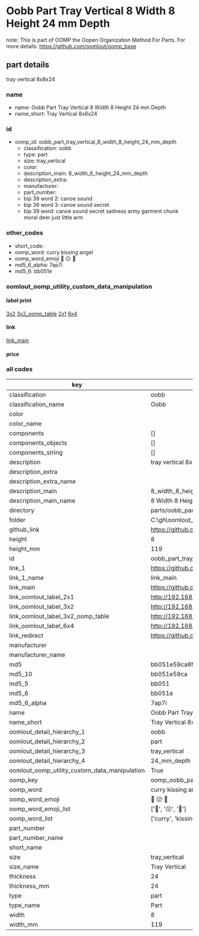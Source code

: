 # Oobb Part Tray Vertical 8 Width 8 Height 24 mm Depth  

note: This is part of OOMP the Oopen Organization Method For Parts. For more details: https://github.com/oomlout/oomp_base

##  part details
  



tray vertical 8x8x24



### name
* name: Oobb Part Tray Vertical 8 Width 8 Height 24 mm Depth
* name_short: Tray Vertical 8x8x24 
### id
* oomp_id: oobb_part_tray_vertical_8_width_8_height_24_mm_depth
  * classification: oobb
  * type: part
  * size: tray_vertical
  * color: 
  * description_main: 8_width_8_height_24_mm_depth
  * description_extra: 
  * manufacturer: 
  * part_number: 
  * bip 39 word 2: canoe sound
  * bip 39 word 3: canoe sound secret
  * bip 39 word: canoe sound secret sadness army garment chunk moral deer just little arm

### other_codes
* short_code: 
* oomp_word: curry kissing angel
* oomp_word_emoji :curry: :kissing: :angel:
* md5_6_alpha: 7ap7i
* md5_6: bb051e






### oomlout_oomp_utility_custom_data_manipulation
#### label print
[3x2](http://192.168.1.245:1112/?label=oomp%207ap7i)
[3x2_oomp_table](http://192.168.1.108:1112/?label=oomp%207ap7i)
[2x1](http://192.168.1.242:1112/?label=oomp%207ap7i)
[6x4](http://192.168.1.55:1112/?label=oomp%207ap7i)    

#### link

[link_main](https://github.com/oomlout/oomlout_oobb_version_4_generated_parts/tree/main/navigation_oomp/oobb/part/tray_vertical/8_width_8_height_24_mm_depth/part)                              

#### price







### all codes 
| key | value |  
| --- | --- |  
| classification | oobb |  
| classification_name | Oobb |  
| color |  |  
| color_name |  |  
| components | [] |  
| components_objects | [] |  
| components_string | [] |  
| description | tray vertical 8x8x24 |  
| description_extra |  |  
| description_extra_name |  |  
| description_main | 8_width_8_height_24_mm_depth |  
| description_main_name | 8 Width 8 Height 24 mm Depth |  
| directory | parts/oobb_part_tray_vertical_8_width_8_height_24_mm_depth |  
| folder | C:\gh\oomlout_oobb_version_4_generated_parts\parts\oobb_part_tray_vertical_8_width_8_height_24_mm_depth |  
| github_link | https://github.com/oomlout/oomlout_oomp_part_src/tree/main/parts/oobb_part_tray_vertical_8_width_8_height_24_mm_depth |  
| height | 8 |  
| height_mm | 119 |  
| id | oobb_part_tray_vertical_8_width_8_height_24_mm_depth |  
| link_1 | https://github.com/oomlout/oomlout_oobb_version_4_generated_parts/tree/main/navigation_oomp/oobb/part/tray_vertical/8_width_8_height_24_mm_depth/part |  
| link_1_name | link_main |  
| link_main | https://github.com/oomlout/oomlout_oobb_version_4_generated_parts/tree/main/navigation_oomp/oobb/part/tray_vertical/8_width_8_height_24_mm_depth/part |  
| link_oomlout_label_2x1 | http://192.168.1.242:1112/?label=oomp%207ap7i |  
| link_oomlout_label_3x2 | http://192.168.1.245:1112/?label=oomp%207ap7i |  
| link_oomlout_label_3x2_oomp_table | http://192.168.1.108:1112/?label=oomp%207ap7i |  
| link_oomlout_label_6x4 | http://192.168.1.55:1112/?label=oomp%207ap7i |  
| link_redirect | https://github.com/oomlout/oomlout_oobb_version_4_generated_parts/tree/main/parts/oobb_tray_vertical_08_08_24 |  
| manufacturer |  |  
| manufacturer_name |  |  
| md5 | bb051e59ca8fa5157f860bdf8533f10c |  
| md5_10 | bb051e59ca |  
| md5_5 | bb051 |  
| md5_6 | bb051e |  
| md5_6_alpha | 7ap7i |  
| name | Oobb Part Tray Vertical 8 Width 8 Height 24 mm Depth |  
| name_short | Tray Vertical 8x8x24  |  
| oomlout_detail_hierarchy_1 | oobb |  
| oomlout_detail_hierarchy_2 | part |  
| oomlout_detail_hierarchy_3 | tray_vertical |  
| oomlout_detail_hierarchy_4 | 24_mm_depth |  
| oomlout_oomp_utility_custom_data_manipulation | True |  
| oomp_key | oomp_oobb_part_tray_vertical_8_width_8_height_24_mm_depth |  
| oomp_word | curry kissing angel |  
| oomp_word_emoji | :curry: :kissing: :angel: |  
| oomp_word_emoji_list | [':curry:', ':kissing:', ':angel:'] |  
| oomp_word_list | ['curry', 'kissing', 'angel'] |  
| part_number |  |  
| part_number_name |  |  
| short_name |  |  
| size | tray_vertical |  
| size_name | Tray Vertical |  
| thickness | 24 |  
| thickness_mm | 24 |  
| type | part |  
| type_name | Part |  
| width | 8 |  
| width_mm | 119 |  
